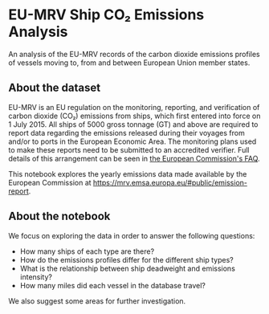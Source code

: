 # EU-MRV Ship CO₂ Emissions Analysis
An analysis of the EU-MRV records of the carbon dioxide emissions profiles of vessels moving to, from and between European Union member states.

## About the dataset

EU-MRV is an EU regulation on the monitoring, reporting, and verification of carbon dioxide (CO₂) emissions from ships, which first entered into force on 1 July 2015. All ships of 5000 gross tonnage (GT) and above are required to report data regarding the emissions released during their voyages from and/or to ports in the European Economic Area. The monitoring plans used to make these reports need to be submitted to an accredited verifier. Full details of this arrangement can be seen in [the European Commission's FAQ](https://climate.ec.europa.eu/eu-action/transport/reducing-emissions-shipping-sector/faq-monitoring-reporting-and-verification-maritime-transport-emissions_en).

This notebook explores the yearly emissions data made available by the European Commission at https://mrv.emsa.europa.eu/#public/emission-report.

## About the notebook

We focus on exploring the data in order to answer the following questions:

- How many ships of each type are there?
- How do the emissions profiles differ for the different ship types?
- What is the relationship between ship deadweight and emissions intensity?
- How many miles did each vessel in the database travel?

We also suggest some areas for further investigation.